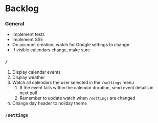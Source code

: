 Backlog
=======

### General
- Implement tests
- Implement SSE
- On account creation, watch for Google settings to change.
- If visible calendars change, make sure 

### `/`
1. Display calendar events
1. Display weather
1. Watch all calendars the user selected in the `/settings` menu
    1. If the event falls within the calendar duration, send event details in next poll
    1. Remember to update watch when `/settings` are changed
1. Change day header to holiday theme

### `/settings`


